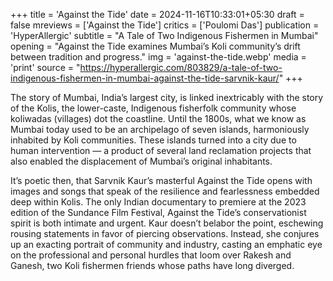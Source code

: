 +++
title = 'Against the Tide'
date = 2024-11-16T10:33:01+05:30
draft = false
mreviews = ['Against the Tide']
critics = ['Poulomi Das']
publication = 'HyperAllergic'
subtitle = "A Tale of Two Indigenous Fishermen in Mumbai"
opening = "Against the Tide examines Mumbai’s Koli community’s drift between tradition and progress."
img = 'against-the-tide.webp'
media = 'print'
source = "https://hyperallergic.com/803829/a-tale-of-two-indigenous-fishermen-in-mumbai-against-the-tide-sarvnik-kaur/"
+++

The story of Mumbai, India’s largest city, is linked inextricably with the story of the Kolis, the lower-caste, Indigenous fisherfolk community whose koliwadas (villages) dot the coastline. Until the 1800s, what we know as Mumbai today used to be an archipelago of seven islands, harmoniously inhabited by Koli communities. These islands turned into a city due to human intervention — a product of several land reclamation projects that also enabled the displacement of Mumbai’s original inhabitants.

It’s poetic then, that Sarvnik Kaur’s masterful Against the Tide opens with images and songs that speak of the resilience and fearlessness embedded deep within Kolis. The only Indian documentary to premiere at the 2023 edition of the Sundance Film Festival, Against the Tide’s conservationist spirit is both intimate and urgent. Kaur doesn’t belabor the point, eschewing rousing statements in favor of piercing observations. Instead, she conjures up an exacting portrait of community and industry, casting an emphatic eye on the professional and personal hurdles that loom over Rakesh and Ganesh, two Koli fishermen friends whose paths have long diverged.
